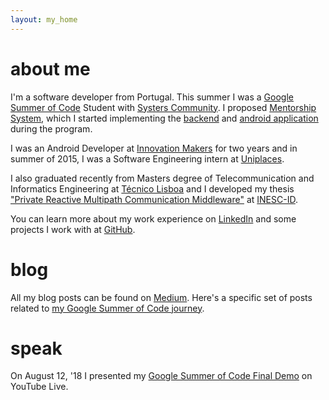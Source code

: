 ```yaml
---
layout: my_home
---
```


# about me

I'm a software developer from Portugal. This summer I was a [Google Summer of Code](https://summerofcode.withgoogle.com) Student with [Systers Community](https://github.com/systers). I proposed [Mentorship System](https://summerofcode.withgoogle.com/projects/#5331289322815488), which I started implementing the [backend](https://github.com/systers/mentorship-backend) and [android application](https://github.com/systers/mentorship-android) during the program.

I was an Android Developer at [Innovation Makers](https://inm.pt/) for two years and in summer of 2015, I was a Software Engineering intern at [Uniplaces](https://uniplaces.com/).

I also graduated recently from Masters degree of Telecommunication and Informatics Engineering at [Técnico Lisboa](https://tecnico.ulisboa.pt/) and I developed my thesis ["Private Reactive Multipath Communication Middleware"](https://github.com/inesc-id/Premium) at [INESC-ID](https://www.inesc-id.pt/).

You can learn more about my work experience on [LinkedIn](https://www.linkedin.com/in/isabelcmdcosta) and some projects I work with at [GitHub](https://github.com/isabelcosta).

# blog

All my blog posts can be found on [Medium](https://medium.com/@isabelcmdcosta). Here's a specific set of posts related to [my Google Summer of Code journey](https://medium.com/isabel-costa-gsoc).


# speak

On August 12, '18 I presented my [Google Summer of Code Final Demo](https://www.youtube.com/watch?v=xRZrdR47R-w) on YouTube Live.
